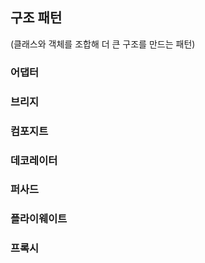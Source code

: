 ## 구조 패턴
(클래스와 객체를 조합해 더 큰 구조를 만드는 패턴)
### 어댑터

### 브리지

### 컴포지트

### 데코레이터

### 퍼사드

### 플라이웨이트

### 프록시

